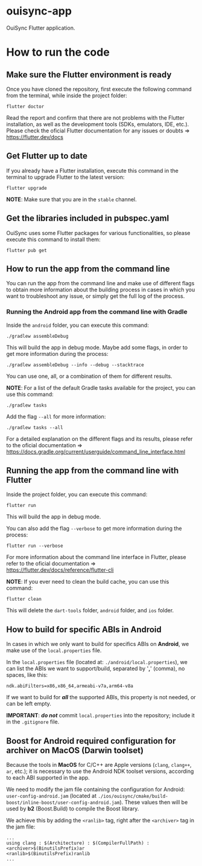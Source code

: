 # ouisync-app

OuiSync Flutter application.

# How to run the code



## Make sure the Flutter environment is ready

Once you have cloned the repository, first execute the following command from the terminal, while inside the project folder:

```
flutter doctor 
```
Read the report and confirm that there are not problems with the Flutter installation, as well as the development tools (SDKs, emulators, IDE, etc.).
Please check the oficial Flutter documentation for any issues or doubts => <https://flutter.dev/docs>


## Get Flutter up to date

If you already have a Flutter installation, execute this command in the terminal to upgrade Flutter to the latest version:

```
flutter upgrade
```
**NOTE**: Make sure that you are in the `stable` channel.


## Get the libraries included in pubspec.yaml

OuiSync uses some Flutter packages for various functionalities, so please execute this command to install them:

```
flutter pub get
```


## How to run the app from the command line

You can run the app from the command line and make use of different flags to obtain more information about the building process in cases in which you want to troubleshoot any issue, or simply get the full log of the process.


### Running the Android app from the command line with Gradle

Inside the `android` folder, you can execute this command:

```
./gradlew assembleDebug
```
This will build the app in debug mode. 
Maybe add some flags, in order to get more information during the process:

```
./gradlew assembleDebug --info --debug --stacktrace
```
You can use one, all, or a combination of them for different results.

**NOTE**: For a list of the default Gradle tasks available for the project, you can use this command:

```
./gradlew tasks 
```

Add the flag `--all` for more information:

```
./gradlew tasks --all
```
For a detailed explanation on the different flags and its results, please refer to the oficial documentation => <https://docs.gradle.org/current/userguide/command_line_interface.html>


## Running the app from the command line with Flutter

Inside the project folder, you can execute this command:

```
flutter run
```
This will build the app in debug mode.

You can also add the flag `--verbose` to get more information during the process:

```
flutter run --verbose
```
For more information about the command line interface in Flutter, please refer to the oficial documentation => 
<https://flutter.dev/docs/reference/flutter-cli>

**NOTE**: If you ever need to clean the build cache, you can use this command:

```
flutter clean
```
This will delete the `dart-tools` folder, `android` folder, and `ios` folder.


## How to build for specific ABIs in Android

In cases in which we only want to build for specifics ABIs on **Android**, we make use of the `local.properties` file.

In the `local.properties` file (located at: `./android/local.properties`), we can list the ABIs we want to support/build, separated by '**,**' (comma), no spaces, like this:

```
ndk.abiFilters=x86,x86_64,armeabi-v7a,arm64-v8a
```
If we want to build for **_all_** the supported ABIs, this property is not needed, or can be left empty.

**IMPORTANT**: **_do not_** commit `local.properties` into the repository; include it in the `.gitignore` file.


## Boost for Android required configuration for archiver on MacOS (Darwin toolset)

Because the tools in **MacOS** for C/C++ are Apple versions (`clang`, `clang++`, `ar`, etc.); it is necessary to use the Android NDK toolset versions, according to each ABI supported in the app.

We need to modify the jam file containing the configuration for Android: `user-config-android.jam` (located at `./ios/ouisync/cmake/build-boost/inline-boost/user-config-android.jam`). 
These values then will be used by **b2** (Boost.Build) to compile the Boost library.

We achieve this by adding the `<ranlib>` tag, right after the `<archiver>` tag in the jam file:

```
...
using clang : $(Architecture) : $(CompilerFullPath) :
<archiver>$(BinutilsPrefix)ar
<ranlib>$(BinutilsPrefix)ranlib
...
```
